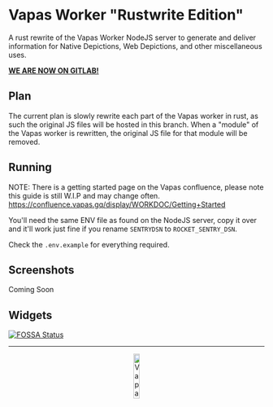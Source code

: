 # Vapas Worker "Rustwrite Edition"
A rust rewrite of the Vapas Worker NodeJS server  to generate and deliver information for Native Depictions, 
Web Depictions, and other miscellaneous uses.

[**WE ARE NOW ON GITLAB!**](https://gitlab.com/vapas/vapas-worker/)

## Plan
The current plan is slowly rewrite each part of the Vapas worker in rust, as such the original JS files will be
hosted in this branch. When a "module" of the Vapas worker is rewritten, the original JS file for that module will be
removed.

## Running

NOTE: There is a getting started page on the Vapas confluence, please note this guide is still W.I.P and may change often.   
https://confluence.vapas.gq/display/WORKDOC/Getting+Started

You'll need the same ENV file as found on the NodeJS server, copy it over and it'll work just fine if you rename 
`SENTRYDSN` to `ROCKET_SENTRY_DSN`.  

Check the `.env.example` for everything required.

## Screenshots

Coming Soon

## Widgets

[![FOSSA Status](https://app.fossa.com/api/projects/git%2Bgithub.com%2FVapasRepo%2FVapas-Worker.svg?type=large)](https://app.fossa.com/projects/git%2Bgithub.com%2FVapasRepo%2FVapas-Worker?ref=badge_large)

---

<div align="center">
    <img src="https://raw.githubusercontent.com/VapasRepo/Vapas-Worker/rustwrite/assets/footerIcon.png" width="15%" alt="Vapas Footer Icon"/>
</div>
